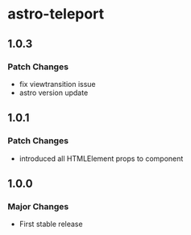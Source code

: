 # astro-teleport

## 1.0.3

### Patch Changes

- fix viewtransition issue
- astro version update

## 1.0.1

### Patch Changes

- introduced all HTMLElement props to component

## 1.0.0

### Major Changes

- First stable release
